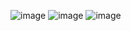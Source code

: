 ![image](https://github.com/user-attachments/assets/2bce376b-9773-482a-b6f5-186a82af954e)
![image](https://github.com/user-attachments/assets/64e47d95-63fd-4111-8594-e11a3a705500)
![image](https://github.com/user-attachments/assets/b6909a3f-dbdc-44e4-8701-5268d6cf5fbf)


